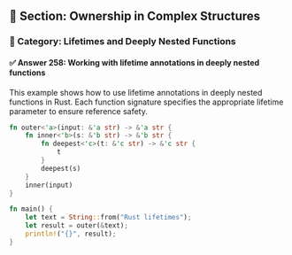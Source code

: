 ## 📘 Section: Ownership in Complex Structures  
### 🔹 Category: Lifetimes and Deeply Nested Functions  
#### ✅ Answer 258: Working with lifetime annotations in deeply nested functions

This example shows how to use lifetime annotations in deeply nested functions in Rust. Each function signature specifies the appropriate lifetime parameter to ensure reference safety.

```rust
fn outer<'a>(input: &'a str) -> &'a str {
    fn inner<'b>(s: &'b str) -> &'b str {
        fn deepest<'c>(t: &'c str) -> &'c str {
            t
        }
        deepest(s)
    }
    inner(input)
}

fn main() {
    let text = String::from("Rust lifetimes");
    let result = outer(&text);
    println!("{}", result);
}
```
